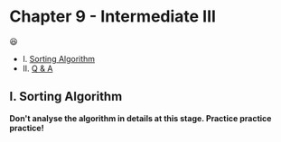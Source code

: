 # Chapter 9 - Intermediate III

:satisfied:

* I. [Sorting Algorithm](#1-sAl)
* II. [Q & A](#2-qa)

<h2 id="1-sAl">I. Sorting Algorithm</h2>

**Don't analyse the algorithm in details at this stage. Practice practice practice!**